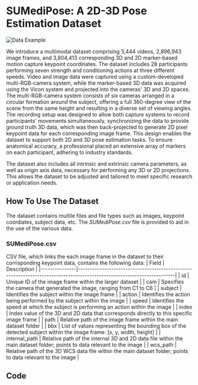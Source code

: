 # SUMediPose: A 2D-3D Pose Estimation Dataset

![Data Example](extra/data_example.gif)

We introduce a multimodal dataset comprising 3,444 videos, 2,896,943 image frames, and 3,804,413 corresponding 3D and 2D marker-based motion capture keypoint coordinates. The dataset includes 28 participants performing seven strength and conditioning actions at three different speeds. Video and image data were captured using a custom-developed multi-RGB-camera system, while the marker-based 3D data was acquired using the Vicon system and projected into the cameras' 3D and 2D spaces. The multi-RGB-camera system consists of six cameras arranged in a circular formation around the subject, offering a full 360-degree view of the scene from the same height and resulting in a diverse set of viewing angles. The recording setup was designed to allow both capture systems to record participants' movements simultaneously, synchronizing the data to provide ground truth 3D data, which was then back-projected to generate 2D pixel keypoint data for each corresponding image frame. This design enables the dataset to support both 2D and 3D pose estimation tasks. To ensure anatomical accuracy, a professional placed an extensive array of markers on each participant, adhering to industry standards.

The dataset also includes all intrinsic and extrinsic camera parameters, as well as origin axis data, necessary for performing any 3D or 2D projections. This allows the dataset to be adjusted and tailored to meet specific research or application needs.

## How To Use The Dataset
The dataset contains multile files and file types such as images, keypoint coordiates, subject data, etc. The *SUMediPose.csv* file is provided to aid in the use of the various data.
### SUMediPose.csv 
CSV file, which links the each image frame in the dataset to their corrisponding keypoint data, contains the following data:
| Field         | Description                                                                                                           |
|---------------|-----------------------------------------------------------------------------------------------------------------------|
| id            | Unique ID of the image frame within the larger dataset                                                                |
| cam           | Specifies the camera that generated the image, ranging from C1 to C6                                                  |
| subject       | Identifies the subject within the image frame                                                                         |
| action        | Identifies the action being performed by the subject within the image                                                 |
| speed         | Identifies the speed at which the subject is performing an action within the image                                    |
| index         | Index value of the 3D and 2D data that corresponds directly to this specific image frame                              |
| path          | Relative path of the image frame within the main dataset folder                                                       |
| bbx           | List of values representing the bounding box of the detected subject within the image frame: [x, y, width, height]    |
| internal_path | Relative path of the internal 3D and 2D data file within the main dataset folder; points to data relevant to the image |
| wcs_path      | Relative path of the 3D WCS data file within the main dataset folder; points to data relevant to the image            |


## Code

